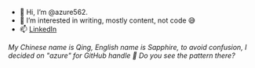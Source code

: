 - 👋 Hi, I’m @azure562. 
- 👀 I’m interested in writing, mostly content, not code 😅
- 📫 [LinkedIn](https://www.linkedin.com/in/qing-sapphire-wang-36775731/)

*My Chinese name is Qing, English name is Sapphire, to avoid confusion, I decided on "azure" for GitHub handle 🙈 Do you see the pattern there?*

<!---[
azure562/azure562 is a ✨ special ✨ repository because its `README.md` (this file) appears on your GitHub profile.
You can click the Preview link to take a look at your changes.
--->
